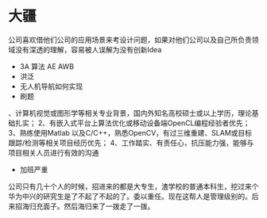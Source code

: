 # 大疆

公司喜欢借他们公司的应用场景来考设计问题，如果对他们公司以及自己所负责领域没有深透的理解，容易被人误解为没有创新Idea

+ 3A 算法 AE AWB
+ 洪泛
+ 无人机导航如何实现
+ 刷题

、计算机视觉或图形学等相关专业背景，国内外知名高校硕士或以上学历，理论基础扎实；
2、有嵌入式平台上算法优化或移动设备端OpenCL编程经验者优先；
3、熟练使用Matlab 以及C/C++，熟悉OpenCV，有过三维重建、SLAM或目标跟踪/检测等相关项目经历优先；
4、工作踏实、有责任心，抗压能力强，能够与项目相关人员进行有效的沟通


+ 加班严重


公司只有几十个人的时候，招进来的都是大专生，渣学校的普通本科生，挖过来个华为中兴的研究生是了不起了不起的了。委以重任。现在这帮人是管理级别的。后来招海归充面子。然后海归来了一拨走了一拨。

